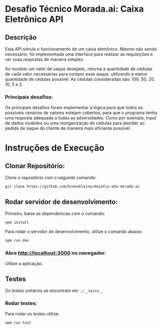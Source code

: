 # Desafio Técnico Morada.ai: Caixa Eletrônico API

## Descrição
Esta API simula o funcionamento de um caixa eletrônico. Mesmo não sendo necessário, foi implementada uma interface para realizar as requisições e ver suas respostas de maneira simples.

Ao receber um valor de saque desejado, retorna a quantidade de cédulas de cada valor necessárias para compor esse saque, utilizando a menor quantidade de cédulas possível. As cédulas consideradas são: 100, 50, 20, 10, 5 e 2.

### Principais desafios:
Os principais desafios foram implementar a lógica para que todos os possíveis cenários de valores estejam cobertos, para que o programa tenha uma resposta adequada a todas as adversidades. Como por exemplo, input de dados inválidos ou uma reorganização de cédulas para atender ao pedido de saque do cliente de maneira mais eficiente possível.

# Instruções de Execução

## Clonar Repositório:
Clone o repositório com o seguinte comando:
```bash
git clone https://github.com/brenokleine/desafio-atm-morada-ai
```
## Rodar servidor de desenvolvimento:
Primeiro, baixe as dependencias com o comando:
```
npm install
```

Para rodar o servidor de desenvolvimento, utilize o comando abaixo:
```bash
npm run dev
```

### Abra [http://localhost:3000](http://localhost:3000) no navegador.

Utilize a aplicação.

## Testes
Os testes unitários se encontram em `./__tests__`

### Rodar testes:
Para rodar os testes utilize:

```
npm run test
```
